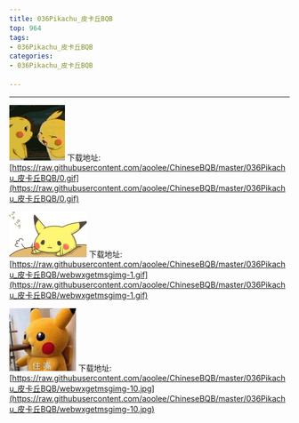 ```yaml
---
title: 036Pikachu_皮卡丘BQB
top: 964
tags:
- 036Pikachu_皮卡丘BQB
categories:
- 036Pikachu_皮卡丘BQB

---
```


------

<!-- more -->

![](https://raw.githubusercontent.com/aoolee/ChineseBQB/master/036Pikachu_皮卡丘BQB/0.gif)
下载地址:[https://raw.githubusercontent.com/aoolee/ChineseBQB/master/036Pikachu_皮卡丘BQB/0.gif](https://raw.githubusercontent.com/aoolee/ChineseBQB/master/036Pikachu_皮卡丘BQB/0.gif)

![](https://raw.githubusercontent.com/aoolee/ChineseBQB/master/036Pikachu_皮卡丘BQB/webwxgetmsgimg-1.gif)
下载地址:[https://raw.githubusercontent.com/aoolee/ChineseBQB/master/036Pikachu_皮卡丘BQB/webwxgetmsgimg-1.gif](https://raw.githubusercontent.com/aoolee/ChineseBQB/master/036Pikachu_皮卡丘BQB/webwxgetmsgimg-1.gif)

![](https://raw.githubusercontent.com/aoolee/ChineseBQB/master/036Pikachu_皮卡丘BQB/webwxgetmsgimg-10.jpg)
下载地址:[https://raw.githubusercontent.com/aoolee/ChineseBQB/master/036Pikachu_皮卡丘BQB/webwxgetmsgimg-10.jpg](https://raw.githubusercontent.com/aoolee/ChineseBQB/master/036Pikachu_皮卡丘BQB/webwxgetmsgimg-10.jpg)

